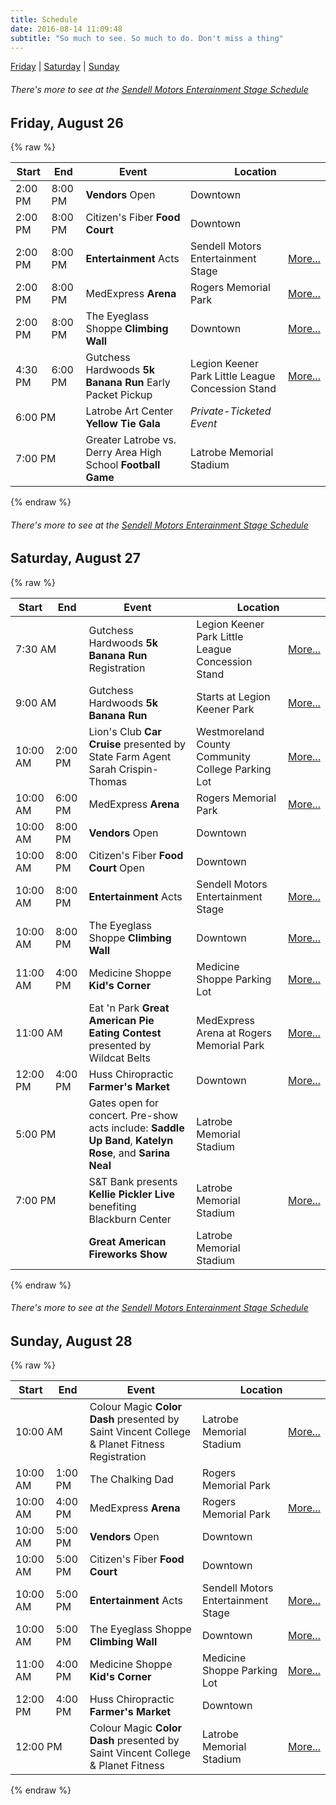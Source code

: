 ```yaml
---
title: Schedule
date: 2016-08-14 11:09:48
subtitle: "So much to see. So much to do. Don't miss a thing"
---
```


[Friday](#friday) | [Saturday](#saturday) | [Sunday](#sunday)

###### There's more to see at the [Sendell Motors Enterainment Stage Schedule](/entertainment-schedule)

<a name="friday"></a>

## Friday, August 26

{% raw %}
<table class="table table-striped">
  <thead>
    <tr>
      <th>Start</th><th>End</th><th>Event</th><th colspan="2">Location</th>
    </tr>
  </thead>
  <tbody>
    <tr>
      <td>2:00 PM</td><td>8:00 PM</td><td><strong>Vendors</strong> Open</td><td>Downtown</td><td>&nbsp</td>
    </tr>
    <tr>
      <td>2:00 PM</td><td>8:00 PM</td><td>Citizen's Fiber <strong>Food Court</strong></td><td>Downtown</td><td>&nbsp</td>
    </tr>
    <tr>
      <td>2:00 PM</td><td>8:00 PM</td><td><strong>Entertainment</strong> Acts</td><td>Sendell Motors Entertainment Stage</td><td><a href="/events/entertainment-stage/schedule/#friday" class="btn btn-primary btn-xs">More...</a></td>
    </tr>
    <tr>
      <td>2:00 PM</td><td>8:00 PM</td><td>MedExpress <strong>Arena</strong></td><td>Rogers Memorial Park</td><td><a href="/events/outdoor-arena" class="btn btn-primary btn-xs">More...</a></td>
    </tr>
    <tr>
      <td>2:00 PM</td><td>8:00 PM</td><td>The Eyeglass Shoppe <strong>Climbing Wall</strong></td><td>Downtown</td><td><a href="/events/climbing-wall" class="btn btn-primary btn-xs">More...</a></td>
    </tr>
    <tr>
      <td>4:30 PM</td><td>6:00 PM</td><td>Gutchess Hardwoods <strong>5k Banana Run</strong> Early Packet Pickup</td><td>Legion Keener Park Little League Concession Stand</td><td><a href="/events/5k-banana-run" class="btn btn-primary btn-xs">More...</a></td>
    </tr>
    <tr>
      <td colspan="2">6:00 PM</td><td>Latrobe Art Center <strong>Yellow Tie Gala</strong></td><td><em>Private-Ticketed Event</em></td><td></td>
    </tr>
    <tr>
      <td colspan="2">7:00 PM</td><td>Greater Latrobe vs. Derry Area High School <strong>Football Game</strong></td><td>Latrobe Memorial Stadium</td><td></td>
    </tr>
  </tbody>
</table>
{% endraw %}

###### There's more to see at the [Sendell Motors Enterainment Stage Schedule](/entertainment-schedule)

<a name="saturday"></a>

## Saturday, August 27

{% raw %}
<table class="table table-striped">
  <thead>
    <tr>
      <th>Start</th><th>End</th><th>Event</th><th colspan="2">Location</th>
    </tr>
  </thead>
  <tbody>
    <tr>
      <td colspan="2">7:30 AM</td><td>Gutchess Hardwoods <strong>5k Banana Run</strong> Registration</td><td>Legion Keener Park Little League Concession Stand</td><td><a href="/events/5k-banana-run" class="btn btn-primary btn-xs">More...</a></td>
    </tr>
    <tr>
      <td colspan="2">9:00 AM</td><td>Gutchess Hardwoods <strong>5k Banana Run</strong></td><td>Starts at Legion Keener Park</td><td><a href="/events/5k-banana-run" class="btn btn-primary btn-xs">More...</a></td>
    </tr>
    <tr>
      <td>10:00 AM</td><td>2:00 PM</td><td>Lion's Club <strong>Car Cruise</strong> presented by State Farm Agent Sarah Crispin-Thomas</td><td>Westmoreland County Community College Parking Lot</td><td><a href="/events/car-cruise" class="btn btn-primary btn-xs">More...</a></td>
    </tr>
    <tr>
      <td>10:00 AM</td><td>6:00 PM</td><td>MedExpress <strong>Arena</strong></td><td>Rogers Memorial Park</td><td><a href="/events/outdoor-arena" class="btn btn-primary btn-xs">More...</a></td>
    </tr>
    <tr>
      <td>10:00 AM</td><td>8:00 PM</td><td><strong>Vendors</strong> Open</td><td>Downtown</td><td></td>
    </tr>
    <tr>
      <td>10:00 AM</td><td>8:00 PM</td><td>Citizen's Fiber <strong>Food Court</strong> Open</td><td>Downtown</td><td></td>
    </tr>
    <tr>
      <td>10:00 AM</td><td>8:00 PM</td><td><strong>Entertainment</strong> Acts</td><td>Sendell Motors Entertainment Stage</td><td><a href="/events/entertainment-stage/schedule/#saturday" class="btn btn-primary btn-xs">More...</a></td>
    </tr>
    <tr>
      <td>10:00 AM</td><td>8:00 PM</td><td>The Eyeglass Shoppe <strong>Climbing Wall</strong></td><td>Downtown</td><td><a href="/events/climbing-wall" class="btn btn-primary btn-xs">More...</a></td>
    </tr>
    <tr>
      <td>11:00 AM</td><td>4:00 PM</td><td>Medicine Shoppe <strong>Kid's Corner</strong></td><td>Medicine Shoppe Parking Lot</td><td><a href="/events/kids-corner" class="btn btn-primary btn-xs">More...</a></td>
    </tr>
    <tr>
      <td colspan="2">11:00 AM</td><td>Eat 'n Park <strong>Great American Pie Eating Contest</strong> presented by Wildcat Belts</td><td>MedExpress Arena at Rogers Memorial Park</td><td><a href="/events/pie-eating-contest" class="btn btn-primary btn-xs">More...</a></td>
    </tr>
    <tr>
      <td>12:00 PM</td><td>4:00 PM</td><td>Huss Chiropractic <strong>Farmer's Market</strong></td><td>Downtown</td><td><a href="/events/farmers-market" class="btn btn-primary btn-xs">More...</a></td>
    </tr>
    <tr>
      <td colspan="2">5:00 PM</td><td>Gates open for concert. Pre-show acts include: <strong>Saddle Up Band</strong>, <strong>Katelyn Rose</strong>, and <strong>Sarina Neal</strong></td><td>Latrobe Memorial Stadium</td><td></td>
    </tr>
    <tr>
      <td colspan="2">7:00 PM</td><td>S&T Bank presents <strong>Kellie Pickler Live</strong> benefiting Blackburn Center</td><td>Latrobe Memorial Stadium</td><td><a href="/events/concert" class="btn btn-primary btn-xs">More...</a></td>
    </tr>
    <tr>
      <td colspan="2">&nbsp;</td><td><strong>Great American Fireworks Show</strong></td><td>Latrobe Memorial Stadium</td><td></td>
    </tr>
  </tbody>
</table>
{% endraw %}

###### There's more to see at the [Sendell Motors Enterainment Stage Schedule](/entertainment-schedule)

<a name="sunday"></a>

## Sunday, August 28

{% raw %}
<table class="table table-striped">
  <thead>
    <tr>
      <th>Start</th><th>End</th><th>Event</th><th colspan="2">Location</th>
    </tr>
  </thead>
  <tbody>
    <tr>
      <td colspan="2">10:00 AM</td><td>Colour Magic <strong>Color Dash</strong> presented by Saint Vincent College & Planet Fitness Registration</td><td>Latrobe Memorial Stadium</td><td><a href="/events/color-dash" class="btn btn-primary btn-xs">More...</a></td>
    </tr>
    <tr>
      <td>10:00 AM</td><td>1:00 PM</td><td>The Chalking Dad</td><td>Rogers Memorial Park</td><td></td>
    </tr>
    <tr>
      <td>10:00 AM</td><td>4:00 PM</td><td>MedExpress <strong>Arena</strong></td><td>Rogers Memorial Park</td><td><a href="/events/outdoor-arena" class="btn btn-primary btn-xs">More...</a></td>
    </tr>
    <tr>
      <td>10:00 AM</td><td>5:00 PM</td><td><strong>Vendors</strong> Open</td><td>Downtown</td><td></td>
    </tr>
    <tr>
      <td>10:00 AM</td><td>5:00 PM</td><td>Citizen's Fiber <strong>Food Court</strong></td><td>Downtown</td><td></td>
    </tr>
    <tr>
      <td>10:00 AM</td><td>5:00 PM</td><td><strong>Entertainment</strong> Acts</td><td>Sendell Motors Entertainment Stage</td><td><a href="/events/entertainment-stage/schedule/#sunday" class="btn btn-primary btn-xs">More...</a></td>
    </tr>
    <tr>
      <td>10:00 AM</td><td>5:00 PM</td><td>The Eyeglass Shoppe <strong>Climbing Wall</strong></td><td>Downtown</td><td><a href="/events/climbing-wall" class="btn btn-primary btn-xs">More...</a></td>
    </tr>
    <tr>
      <td>11:00 AM</td><td>4:00 PM</td><td>Medicine Shoppe <strong>Kid's Corner</strong></td><td>Medicine Shoppe Parking Lot</td><td><a href="/events/kids-corner" class="btn btn-primary btn-xs">More...</a></td>
    </tr>
    <tr>
      <td>12:00 PM</td><td>4:00 PM</td><td>Huss Chiropractic <strong>Farmer's Market</strong></td><td>Downtown</td><td></td>
    </tr>
    <tr>
      <td colspan="2">12:00 PM</td><td>Colour Magic <strong>Color Dash</strong> presented by Saint Vincent College & Planet Fitness</td><td>Latrobe Memorial Stadium</td><td><a href="/events/color-dash" class="btn btn-primary btn-xs">More...</a></td>
    </tr>
  </tbody>
</table>
{% endraw %}
